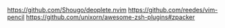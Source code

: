 https://github.com/Shougo/deoplete.nvim
https://github.com/reedes/vim-pencil
https://github.com/unixorn/awesome-zsh-plugins#zpacker

